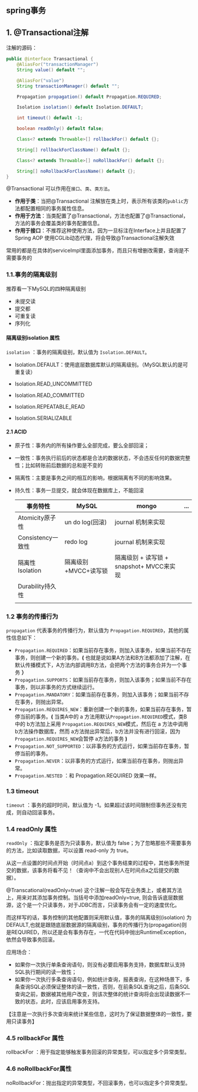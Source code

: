 ## spring事务

## 1. @Transactional注解

注解的源码：

```java
public @interface Transactional {
    @AliasFor("transactionManager")
    String value() default "";

    @AliasFor("value")
    String transactionManager() default "";

    Propagation propagation() default Propagation.REQUIRED;

    Isolation isolation() default Isolation.DEFAULT;

    int timeout() default -1;

    boolean readOnly() default false;

    Class<? extends Throwable>[] rollbackFor() default {};

    String[] rollbackForClassName() default {};

    Class<? extends Throwable>[] noRollbackFor() default {};

    String[] noRollbackForClassName() default {};
}
```

@Transactional 可以作用在`接口`、`类`、`类方法`。

- **作用于类**：当把@Transactional 注解放在类上时，表示所有该类的`public`方法都配置相同的事务属性信息。
- **作用于方法**：当类配置了@Transactional，方法也配置了@Transactional，方法的事务会覆盖类的事务配置信息。
- **作用于接口**：不推荐这种使用方法，因为一旦标注在Interface上并且配置了Spring AOP 使用CGLib动态代理，将会导致@Transactional注解失效

常用的都是在具体的serviceImpl里面添加事务，而且只有增删改需要，查询是不需要事务的

### 1.1.事务的隔离级别

推荐看一下MySQL的四种隔离级别

- 未提交读
- 提交都
- 可重复读
- 序列化

#### 隔离级别isolation 属性

`isolation` ：事务的隔离级别，默认值为 `Isolation.DEFAULT`。

- Isolation.DEFAULT：使用底层数据库默认的隔离级别。（MySQL默认的是可重复读）

- Isolation.READ_UNCOMMITTED

- Isolation.READ_COMMITTED

- Isolation.REPEATABLE_READ

- Isolation.SERIALIZABLE





#### 2.1 ACID

- 原子性：事务内的所有操作要么全部完成，要么全部回滚；

- 一致性：事务执行前后的状态都是合法的数据状态，不会违反任何的数据完整性；比如转账前后数据的总和是不变的

- 隔离性：主要是事务之间的相互的影响，根据隔离有不同的影响效果。

- 持久性：事务一旦提交，就会体现在数据库上，不能回滚

  | 事务特性          | MySQL                | mongo                                    | ...  |
  | ----------------- | -------------------- | ---------------------------------------- | ---- |
  | Atomicity原子性   | un do log(回滚)      | journal 机制来实现                       |      |
  | Consistency一致性 | redo log             | journal 机制来实现                       |      |
  | 隔离性Isolation   | 隔离级别+MVCC+读写锁 | 隔离级别 + 读写锁 + snapshot+ MVCC来实现 |      |
  | Durability持久性  |                      |                                          |      |
  |                   |                      |                                          |      |





### 1.2 事务的传播行为

`propagation` 代表事务的传播行为，默认值为 `Propagation.REQUIRED`，其他的属性信息如下：

- `Propagation.REQUIRED`：如果当前存在事务，则加入该事务，如果当前不存在事务，则创建一个新的事务。**(** 也就是说如果A方法和B方法都添加了注解，在默认传播模式下，A方法内部调用B方法，会把两个方法的事务合并为一个事务 **）**
- `Propagation.SUPPORTS`：如果当前存在事务，则加入该事务；如果当前不存在事务，则以非事务的方式继续运行。
- `Propagation.MANDATORY`：如果当前存在事务，则加入该事务；如果当前不存在事务，则抛出异常。
- `Propagation.REQUIRES_NEW`：重新创建一个新的事务，如果当前存在事务，暂停当前的事务。**(** 当类A中的 a 方法用默认`Propagation.REQUIRED`模式，类B中的 b方法加上采用 `Propagation.REQUIRES_NEW`模式，然后在 a 方法中调用 b方法操作数据库，然而 a方法抛出异常后，b方法并没有进行回滚，因为`Propagation.REQUIRES_NEW`会暂停 a方法的事务 **)**
- `Propagation.NOT_SUPPORTED`：以非事务的方式运行，如果当前存在事务，暂停当前的事务。
- `Propagation.NEVER`：以非事务的方式运行，如果当前存在事务，则抛出异常。
- `Propagation.NESTED` ：和 Propagation.REQUIRED 效果一样。

### 1.3 timeout

`timeout` ：事务的超时时间，默认值为 -1。如果超过该时间限制但事务还没有完成，则自动回滚事务。

### 1.4  readOnly 属性

`readOnly` ：指定事务是否为只读事务，默认值为 false；为了忽略那些不需要事务的方法，比如读取数据，可以设置 read-only 为 true。

从这一点设置的时间点开始（时间点a）到这个事务结束的过程中，其他事务所提交的数据，该事务将看不见！（查询中不会出现别人在时间点a之后提交的数据）。

@Transcational(readOnly=true) 这个注解一般会写在业务类上，或者其方法上，用来对其添加事务控制。当括号中添加readOnly=true, 则会告诉底层数据源，这个是一个只读事务，对于JDBC而言，只读事务会有一定的速度优化。

而这样写的话，事务控制的其他配置则采用默认值，事务的隔离级别(isolation) 为DEFAULT,也就是跟随底层数据源的隔离级别，事务的传播行为(propagation)则是REQUIRED，所以还是会有事务存在，一代在代码中抛出RuntimeException，依然会导致事务回滚。

 应用场合：

- 如果你一次执行单条查询语句，则没有必要启用事务支持，数据库默认支持SQL执行期间的读一致性；
- 如果你一次执行多条查询语句，例如统计查询，报表查询，在这种场景下，多条查询SQL必须保证整体的读一致性，否则，在前条SQL查询之后，后条SQL查询之前，数据被其他用户改变，则该次整体的统计查询将会出现读数据不一致的状态，此时，应该启用事务支持。

【注意是一次执行多次查询来统计某些信息，这时为了保证数据整体的一致性，要用只读事务】

### 4.5 rollbackFor 属性
rollbackFor ：用于指定能够触发事务回滚的异常类型，可以指定多个异常类型。

### 4.6 noRollbackFor属性
noRollbackFor：抛出指定的异常类型，不回滚事务，也可以指定多个异常类型。